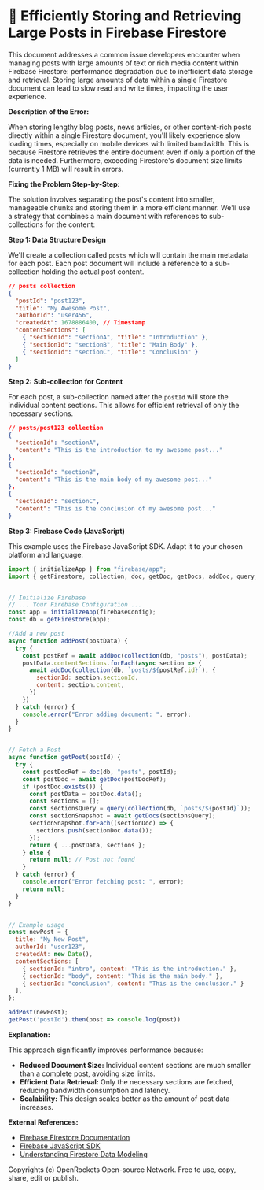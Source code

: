 # 🐞 Efficiently Storing and Retrieving Large Posts in Firebase Firestore


This document addresses a common issue developers encounter when managing posts with large amounts of text or rich media content within Firebase Firestore: performance degradation due to inefficient data storage and retrieval.  Storing large amounts of data within a single Firestore document can lead to slow read and write times, impacting the user experience.

**Description of the Error:**

When storing lengthy blog posts, news articles, or other content-rich posts directly within a single Firestore document, you'll likely experience slow loading times, especially on mobile devices with limited bandwidth.  This is because Firestore retrieves the entire document even if only a portion of the data is needed.  Furthermore, exceeding Firestore's document size limits (currently 1 MB) will result in errors.

**Fixing the Problem Step-by-Step:**

The solution involves separating the post's content into smaller, manageable chunks and storing them in a more efficient manner.  We'll use a strategy that combines a main document with references to sub-collections for the content:

**Step 1: Data Structure Design**

We'll create a collection called `posts` which will contain the main metadata for each post.  Each post document will include a reference to a sub-collection holding the actual post content.

```json
// posts collection
{
  "postId": "post123",
  "title": "My Awesome Post",
  "authorId": "user456",
  "createdAt": 1678886400, // Timestamp
  "contentSections": [
    { "sectionId": "sectionA", "title": "Introduction" },
    { "sectionId": "sectionB", "title": "Main Body" },
    { "sectionId": "sectionC", "title": "Conclusion" }
  ]
}
```

**Step 2:  Sub-collection for Content**

For each post, a sub-collection named after the `postId` will store the individual content sections.  This allows for efficient retrieval of only the necessary sections.


```json
// posts/post123 collection
{
  "sectionId": "sectionA",
  "content": "This is the introduction to my awesome post..."
},
{
  "sectionId": "sectionB",
  "content": "This is the main body of my awesome post..."
},
{
  "sectionId": "sectionC",
  "content": "This is the conclusion of my awesome post..."
}

```

**Step 3:  Firebase Code (JavaScript)**

This example uses the Firebase JavaScript SDK. Adapt it to your chosen platform and language.

```javascript
import { initializeApp } from "firebase/app";
import { getFirestore, collection, doc, getDoc, getDocs, addDoc, query, where } from "firebase/firestore";


// Initialize Firebase
// ... Your Firebase Configuration ...
const app = initializeApp(firebaseConfig);
const db = getFirestore(app);

//Add a new post
async function addPost(postData) {
  try {
    const postRef = await addDoc(collection(db, "posts"), postData);
    postData.contentSections.forEach(async section => {
      await addDoc(collection(db, `posts/${postRef.id}`), {
        sectionId: section.sectionId,
        content: section.content,
      })
    })
  } catch (error) {
    console.error("Error adding document: ", error);
  }
}


// Fetch a Post
async function getPost(postId) {
  try {
    const postDocRef = doc(db, "posts", postId);
    const postDoc = await getDoc(postDocRef);
    if (postDoc.exists()) {
      const postData = postDoc.data();
      const sections = [];
      const sectionsQuery = query(collection(db, `posts/${postId}`));
      const sectionSnapshot = await getDocs(sectionsQuery);
      sectionSnapshot.forEach((sectionDoc) => {
        sections.push(sectionDoc.data());
      });
      return { ...postData, sections };
    } else {
      return null; // Post not found
    }
  } catch (error) {
    console.error("Error fetching post: ", error);
    return null;
  }
}


// Example usage
const newPost = {
  title: "My New Post",
  authorId: "user123",
  createdAt: new Date(),
  contentSections: [
    { sectionId: "intro", content: "This is the introduction." },
    { sectionId: "body", content: "This is the main body." },
    { sectionId: "conclusion", content: "This is the conclusion." }
  ],
};

addPost(newPost);
getPost('postId').then(post => console.log(post))

```


**Explanation:**

This approach significantly improves performance because:

* **Reduced Document Size:** Individual content sections are much smaller than a complete post, avoiding size limits.
* **Efficient Data Retrieval:**  Only the necessary sections are fetched, reducing bandwidth consumption and latency.
* **Scalability:** This design scales better as the amount of post data increases.


**External References:**

* [Firebase Firestore Documentation](https://firebase.google.com/docs/firestore)
* [Firebase JavaScript SDK](https://firebase.google.com/docs/web/setup)
* [Understanding Firestore Data Modeling](https://firebase.google.com/docs/firestore/manage-data/data-modeling)


Copyrights (c) OpenRockets Open-source Network. Free to use, copy, share, edit or publish.

